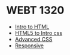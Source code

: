 # WEBT 1320

<ul>
    <li><a href="Intro to HTML/index.html" target=_blank> Intro to HTML</a></li>
    <li><a href="HTML5 to Intro css/index.html" target=_blank> HTML5 to Intro css</a></li>
    <li><a href="Advanced css/index.html" target=_blank> Advanced CSS</a></li>
    <li><a href="responsive/index.html" target=_blank> Responsive</a></li>
</ul>